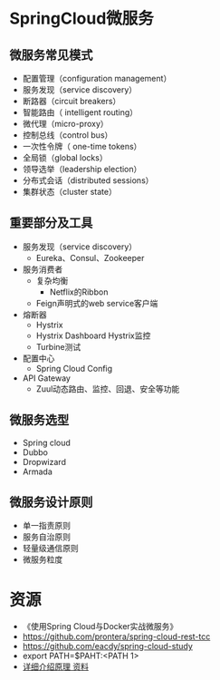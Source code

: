 # SpringCloud微服务
## 微服务常见模式
* 配置管理（configuration management）
* 服务发现（service discovery）
* 断路器（circuit breakers）
* 智能路由（ intelligent routing）
* 微代理（micro-proxy）
* 控制总线（control bus）
* 一次性令牌（ one-time tokens）
* 全局锁（global locks）
* 领导选举（leadership election）
* 分布式会话（distributed sessions）
* 集群状态（cluster state）

## 重要部分及工具
* 服务发现（service discovery）
    * Eureka、Consul、Zookeeper
* 服务消费者
    * 复杂均衡
        * Netflix的Ribbon
    * Feign声明式的web service客户端
* 熔断器
    * Hystrix
    * Hystrix Dashboard Hystrix监控
    * Turbine测试
* 配置中心
    * Spring Cloud Config
* API Gateway
    * Zuul动态路由、监控、回退、安全等功能

## 微服务选型
* Spring cloud
* Dubbo
* Dropwizard
* Armada

## 微服务设计原则
* 单一指责原则
* 服务自治原则
* 轻量级通信原则
* 微服务粒度

# 资源
* 《使用Spring Cloud与Docker实战微服务》
* https://github.com/prontera/spring-cloud-rest-tcc
* https://github.com/eacdy/spring-cloud-study
*  export PATH=$PAHT:<PATH 1>
* [详细介绍原理 资料](https://blog.csdn.net/forezp/article/details/70148833)